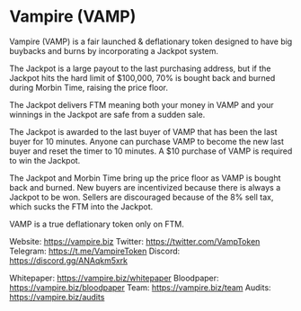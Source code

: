 # Vampire (VAMP)

Vampire (VAMP) is a fair launched & deflationary token designed to have big buybacks and burns by incorporating a Jackpot system.

The Jackpot is a large payout to the last purchasing address, but if the Jackpot hits the hard limit of $100,000, 
70% is bought back and burned during Morbin Time, raising the price floor.

The Jackpot delivers FTM meaning both your money in VAMP and your winnings in the Jackpot are safe from a sudden sale.

The Jackpot is awarded to the last buyer of VAMP that has been the last buyer for 10 minutes. 
Anyone can purchase VAMP to become the new last buyer and reset the timer to 10 minutes. 
A $10 purchase of VAMP is required to win the Jackpot.

The Jackpot and Morbin Time bring up the price floor as VAMP is bought back and burned.
New buyers are incentivized because there is always a Jackpot to be won.
Sellers are discouraged because of the 8% sell tax, which sucks the FTM into the Jackpot.

VAMP is a true deflationary token only on FTM.


Website: https://vampire.biz
Twitter: https://twitter.com/VampToken
Telegram: https://t.me/VampireToken
Discord: https://discord.gg/ANAqkm5xrk

Whitepaper: https://vampire.biz/whitepaper
Bloodpaper: https://vampire.biz/bloodpaper
Team: https://vampire.biz/team
Audits: https://vampire.biz/audits

